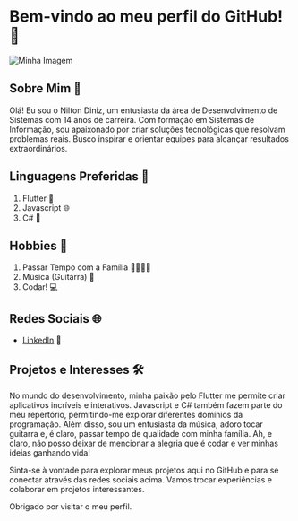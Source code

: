# Bem-vindo ao meu perfil do GitHub! 👋

<!-- Insira aqui a sua imagem que representa o seu perfil -->
![Minha Imagem](https://img.freepik.com/fotos-gratis/mao-segurando-hashtag-simbolo_53876-63750.jpg?w=2000)

## Sobre Mim 🚀

Olá! Eu sou o Nilton Diniz, um entusiasta da área de Desenvolvimento de Sistemas com 14 anos de carreira. Com formação em Sistemas de Informação, sou apaixonado por criar soluções tecnológicas que resolvam problemas reais. Busco inspirar e orientar equipes para alcançar resultados extraordinários.

## Linguagens Preferidas 🚀

1. Flutter 💙
2. Javascript 🌐
3. C# 🎯

## Hobbies 🎉

1. Passar Tempo com a Família 👨‍👩‍👧‍👦
2. Música (Guitarra) 🎸
3. Codar! 💻

## Redes Sociais 🌐

- [LinkedIn](https://www.linkedin.com/in/seu-perfil-do-linkedin) 💼

## Projetos e Interesses 🛠️

No mundo do desenvolvimento, minha paixão pelo Flutter me permite criar aplicativos incríveis e interativos. Javascript e C# também fazem parte do meu repertório, permitindo-me explorar diferentes domínios da programação. Além disso, sou um entusiasta da música, adoro tocar guitarra e, é claro, passar tempo de qualidade com minha família. Ah, e claro, não posso deixar de mencionar a alegria que é codar e ver minhas ideias ganhando vida!

Sinta-se à vontade para explorar meus projetos aqui no GitHub e para se conectar através das redes sociais acima. Vamos trocar experiências e colaborar em projetos interessantes.

Obrigado por visitar o meu perfil.
